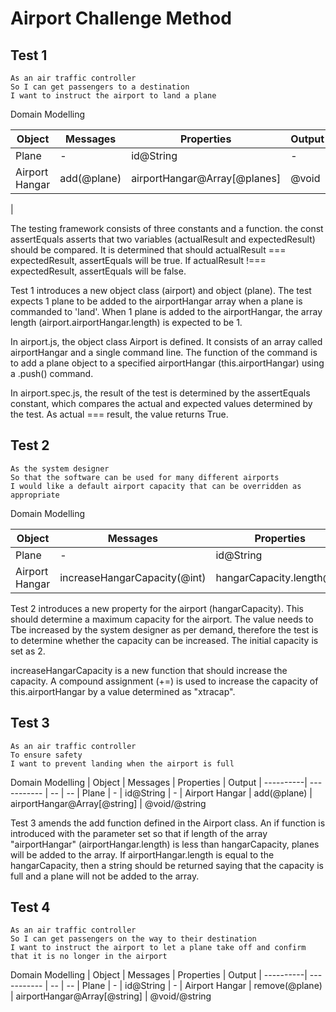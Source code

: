 Airport Challenge Method
=================

Test 1
-----------

```
As an air traffic controller
So I can get passengers to a destination
I want to instruct the airport to land a plane
```

Domain Modelling

| Object | Messages | Properties | Output
| ----------| ----------- | -- | --
| Plane | - | id@String | -
| Airport Hangar | add(@plane) | airportHangar@Array[@planes] | @void
| 

The testing framework consists of three constants and a function. the const assertEquals asserts that two variables (actualResult and expectedResult) should be compared. It is determined that should actualResult === expectedResult, assertEquals will be true. If actualResult !=== expectedResult, assertEquals will be false.

Test 1 introduces a new object class (airport) and object (plane). The test expects 1 plane to be added to the airportHangar array when a plane is commanded to 'land'. When 1 plane is added to the airportHangar, the array length (airport.airportHangar.length) is expected to be 1.

In airport.js, the object class Airport is defined. It consists of an array called airportHangar and a single command line. The function of the command is to add a plane object to a specified airportHangar (this.airportHangar) using a .push() command.

In airport.spec.js, the result of the test is determined by the assertEquals constant, which compares the actual and expected values determined by the test. As actual === result, the value returns True.

Test 2
-----------

```
As the system designer
So that the software can be used for many different airports
I would like a default airport capacity that can be overridden as appropriate
```

Domain Modelling

| Object | Messages | Properties | Output
| ----------| ----------- | -- | --
| Plane | - | id@String | -
| Airport Hangar | increaseHangarCapacity(@int) | hangarCapacity.length@int | @void

Test 2 introduces a new property for the airport (hangarCapacity). This should determine a maximum capacity for the airport. The value needs to Tbe increased by the system designer as per demand, therefore the test is to determine whether the capacity can be increased. The initial capacity is set as 2.

increaseHangarCapacity is a new function that should increase the capacity. A compound assignment (+=) is used to increase the capacity of this.airportHangar by a value determined as "xtracap".

Test 3
-------

```
As an air traffic controller
To ensure safety
I want to prevent landing when the airport is full
```

Domain Modelling
| Object | Messages | Properties | Output
| ----------| ----------- | -- | --
| Plane | - | id@String | -
| Airport Hangar | add(@plane) | airportHangar@Array[@string] | @void/@string

Test 3 amends the add function defined in the Airport class. An if function is introduced with the parameter set so that if length of the array "airportHangar" (airportHangar.length) is less than hangarCapacity, planes will be added to the array. If airportHangar.length is equal to the hangarCapacity, then a string should be returned saying that the capacity is full and a plane will not be added to the array.

Test 4
---

```
As an air traffic controller
So I can get passengers on the way to their destination
I want to instruct the airport to let a plane take off and confirm that it is no longer in the airport
```

Domain Modelling
| Object | Messages | Properties | Output
| ----------| ----------- | -- | --
| Plane | - | id@String | -
| Airport Hangar | remove(@plane) | airportHangar@Array[@string] | @void/@string
